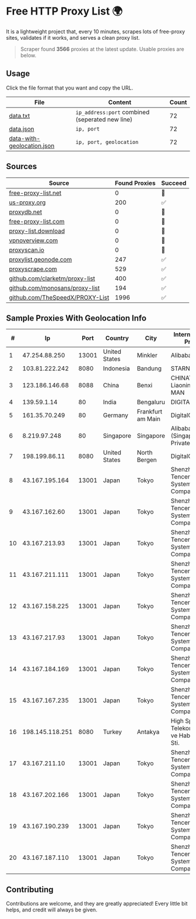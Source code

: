 
# Free HTTP Proxy List 🌍

It is a lightweight project that, every 10 minutes, scrapes lots of free-proxy sites, validates if it works, and serves a clean proxy list.


> Scraper found **3566** proxies at the latest update. Usable proxies are below.

## Usage

Click the file format that you want and copy the URL.


|File|Content|Count|
|----|-------|-----|
|[data.txt](https://raw.githubusercontent.com/themiralay/Proxy-List-World/master/data.txt)|`ip_address:port` combined (seperated new line)|72|
|[data.json](https://raw.githubusercontent.com/themiralay/Proxy-List-World/master/data.json)|`ip, port`|72|
|[data-with-geolocation.json](https://raw.githubusercontent.com/themiralay/Proxy-List-World/master/data-with-geolocation.json)|`ip, port, geolocation`|72|

## Sources

|Source|Found Proxies|Succeed|
|------|-------------|-------|
|[free-proxy-list.net](https://free-proxy-list.net)|0|🚫|
|[us-proxy.org](https://www.us-proxy.org)|200|✅|
|[proxydb.net](http://proxydb.net)|0|🚫|
|[free-proxy-list.com](https://free-proxy-list.com/?page=&port=&type%5B%5D=http&type%5B%5D=https&up_time=0&search=Search)|0|🚫|
|[proxy-list.download](https://www.proxy-list.download/HTTP)|0|🚫|
|[vpnoverview.com](https://vpnoverview.com/privacy/anonymous-browsing/free-proxy-servers)|0|🚫|
|[proxyscan.io](https://www.proxyscan.io)|0|🚫|
|[proxylist.geonode.com](https://proxylist.geonode.com/api/proxy-list?limit=300&page=1&sort_by=lastChecked&sort_type=desc&protocols=http,https)|247|✅|
|[proxyscrape.com](https://api.proxyscrape.com/v2/?request=displayproxies&protocol=http&timeout=10000&country=all&ssl=all&anonymity=all)|529|✅|
|[github.com/clarketm/proxy-list](https://raw.githubusercontent.com/clarketm/proxy-list/master/proxy-list-raw.txt)|400|✅|
|[github.com/monosans/proxy-list](https://raw.githubusercontent.com/monosans/proxy-list/main/proxies/http.txt)|194|✅|
|[github.com/TheSpeedX/PROXY-List](https://raw.githubusercontent.com/TheSpeedX/PROXY-List/master/http.txt)|1996|✅|


## Sample Proxies With Geolocation Info

|#|Ip|Port|Country|City|Internet Service Provider|
|-|--|----|-------|----|-------------------------|
|1|47.254.88.250|13001|United States|Minkler|Alibaba Cloud LLC|
|2|103.81.222.242|8080|Indonesia|Bandung|STARNET|
|3|123.186.146.68|8088|China|Benxi|CHINATELECOM Liaoning Benxi MAN|
|4|139.59.1.14|80|India|Bengaluru|DIGITALOCEAN|
|5|161.35.70.249|80|Germany|Frankfurt am Main|DigitalOcean, LLC|
|6|8.219.97.248|80|Singapore|Singapore|Alibaba Cloud (Singapore) Private Limited|
|7|198.199.86.11|8080|United States|North Bergen|DigitalOcean, LLC|
|8|43.167.195.164|13001|Japan|Tokyo|Shenzhen Tencent Computer Systems Company Limited|
|9|43.167.162.60|13001|Japan|Tokyo|Shenzhen Tencent Computer Systems Company Limited|
|10|43.167.213.93|13001|Japan|Tokyo|Shenzhen Tencent Computer Systems Company Limited|
|11|43.167.211.111|13001|Japan|Tokyo|Shenzhen Tencent Computer Systems Company Limited|
|12|43.167.158.225|13001|Japan|Tokyo|Shenzhen Tencent Computer Systems Company Limited|
|13|43.167.217.93|13001|Japan|Tokyo|Shenzhen Tencent Computer Systems Company Limited|
|14|43.167.184.169|13001|Japan|Tokyo|Shenzhen Tencent Computer Systems Company Limited|
|15|43.167.167.235|13001|Japan|Tokyo|Shenzhen Tencent Computer Systems Company Limited|
|16|198.145.118.251|8080|Turkey|Antakya|High Speed Telekomunikasyon ve Hab. Hiz. Ltd. Sti.|
|17|43.167.211.10|13001|Japan|Tokyo|Shenzhen Tencent Computer Systems Company Limited|
|18|43.167.202.166|13001|Japan|Tokyo|Shenzhen Tencent Computer Systems Company Limited|
|19|43.167.190.239|13001|Japan|Tokyo|Shenzhen Tencent Computer Systems Company Limited|
|20|43.167.187.110|13001|Japan|Tokyo|Shenzhen Tencent Computer Systems Company Limited|



## Contributing

Contributions are welcome, and they are greatly appreciated! Every
little bit helps, and credit will always be given.

